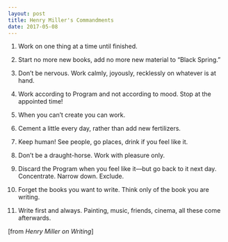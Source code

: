 ```yaml
---
layout: post
title: Henry Miller's Commandments
date: 2017-05-08
---
```


1. Work on one thing at a time until finished.

2. Start no more new books, add no more new material to “Black Spring.”

3. Don’t be nervous. Work calmly, joyously, recklessly on whatever is at hand.

4. Work according to Program and not according to mood. Stop at the appointed time!

5. When you can’t create you can work.

6. Cement a little every day, rather than add new fertilizers.

7. Keep human! See people, go places, drink if you feel like it.

8. Don’t be a draught-horse. Work with pleasure only.

9. Discard the Program when you feel like it––but go back to it next day. Concentrate. Narrow down. Exclude.

10. Forget the books you want to write. Think only of the book you are writing.

11. Write first and always. Painting, music, friends, cinema, all these come afterwards.​

[from _Henry Miller on Writing_]
